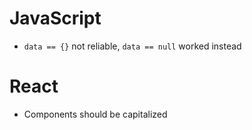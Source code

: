 
# JavaScript

- `data == {}` not reliable, `data == null` worked instead

# React

- Components should be capitalized
